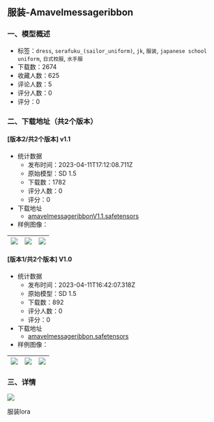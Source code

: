 ## 服装-Amavelmessageribbon
### 一、模型概述

- 标签：`dress`, `serafuku_(sailor_uniform)`, `jk`, `服装`, `japanese school uniform`, `日式校服`, `水手服`
- 下载数：2674
- 收藏人数：625
- 评论人数：5
- 评分人数：0
- 评分：0

### 二、下载地址（共2个版本）

#### [版本2/共2个版本] v1.1

- 统计数据
  - 发布时间：2023-04-11T17:12:08.711Z
  - 原始模型：SD 1.5
  - 下载数：1782
  - 评分人数：0
  - 评分：0
- 下载地址
  - [amavelmessageribbonV1.1.safetensors](https://civitai.com/api/download/models/42911)
- 样例图像：

| <img src="https://image.civitai.com/xG1nkqKTMzGDvpLrqFT7WA/5049a582-fd2f-4bb0-34e4-445bce4a7700/width=450/470369.jpeg" /> | <img src="https://image.civitai.com/xG1nkqKTMzGDvpLrqFT7WA/d72738cc-6588-4981-6817-e3aea9231000/width=450/470483.jpeg" /> | <img src="https://image.civitai.com/xG1nkqKTMzGDvpLrqFT7WA/7093949c-a78b-4373-51f3-670bc4390c00/width=450/470484.jpeg" /> |
| ---- | ---- | ---- |

#### [版本1/共2个版本] V1.0

- 统计数据
  - 发布时间：2023-04-11T16:42:07.318Z
  - 原始模型：SD 1.5
  - 下载数：892
  - 评分人数：0
  - 评分：0
- 下载地址
  - [amavelmessageribbon.safetensors](https://civitai.com/api/download/models/34412)
- 样例图像：

| <img src="https://image.civitai.com/xG1nkqKTMzGDvpLrqFT7WA/b24cb363-c6d1-4b0f-87e8-2f9071da4400/width=450/393195.jpeg" /> | <img src="https://image.civitai.com/xG1nkqKTMzGDvpLrqFT7WA/785cf781-082b-41d8-cc65-31ae30f77700/width=450/394493.jpeg" /> | <img src="https://image.civitai.com/xG1nkqKTMzGDvpLrqFT7WA/d7e03c91-6790-4f0b-a037-3c8692eee700/width=450/394492.jpeg" /> |
| ---- | ---- | ---- |


### 三、详情
<img src="https://imagecache.civitai.com/xG1nkqKTMzGDvpLrqFT7WA/9f1019c3-6218-4268-1297-b06e8f9dce00/width=525/9f1019c3-6218-4268-1297-b06e8f9dce00" /><p>服装lora</p>